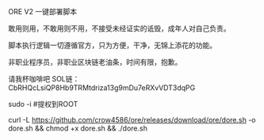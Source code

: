 ORE V2 一键部署脚本

敢用则用，不敢用则不用，不接受未经证实的诋毁，成年人对自己负责。

脚本执行逻辑一切遵循官方，只为方便，干净，无锦上添花的功能。

非职业程序员，非职业区块链老油条，时间有限，抱歉。

请我杯咖啡吧
SOL链：CbRHQcLsiQP8Hb9TRMtdriza13g9mDu7eRXvVDT3dqPG



sudo -i #提权到ROOT

curl -L https://github.com/crow4586/ore/releases/download/ore/dore.sh -o dore.sh && chmod +x dore.sh && ./dore.sh


